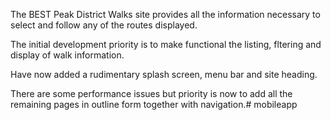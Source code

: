The BEST Peak District Walks site provides all the information necessary to select and follow any of the routes displayed.

The initial development priority is to make functional the listing, fltering and display of walk information.

Have now added a rudimentary splash screen, menu bar and site heading.

There are some performance issues but priority is now to add all the remaining pages in outline form together with navigation.#   m o b i l e a p p  
 